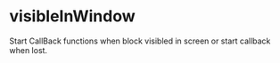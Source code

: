 # visibleInWindow
Start CallBack functions when block visibled in screen or start callback when lost.
